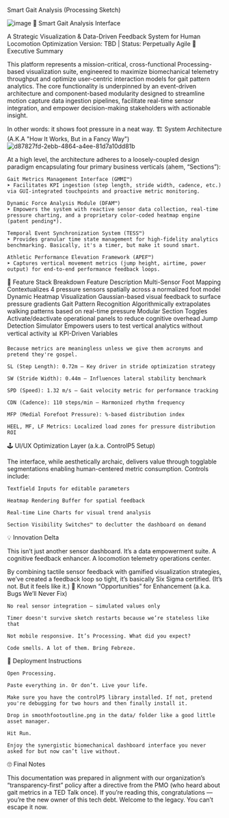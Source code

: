 Smart Gait Analysis (Processing Sketch)

![image](https://github.com/user-attachments/assets/5f260fd5-5b0b-44d1-8493-bfd282944018)
🚀 Smart Gait Analysis Interface

A Strategic Visualization & Data-Driven Feedback System for Human Locomotion Optimization
Version: TBD | Status: Perpetually Agile
🧠 Executive Summary

This platform represents a mission-critical, cross-functional Processing-based visualization suite, engineered to maximize biomechanical telemetry throughput and optimize user-centric interaction models for gait pattern analytics. The core functionality is underpinned by an event-driven architecture and component-based modularity designed to streamline motion capture data ingestion pipelines, facilitate real-time sensor integration, and empower decision-making stakeholders with actionable insight.

In other words: it shows foot pressure in a neat way.
🏗️ System Architecture (A.K.A "How It Works, But in a Fancy Way")
![d87827fd-2ebb-4864-a4ee-81d7a10dd81b](https://github.com/user-attachments/assets/2d7fff3a-e7bc-497e-b9c3-64552582a231)

At a high level, the architecture adheres to a loosely-coupled design paradigm encapsulating four primary business verticals (ahem, “Sections”):

    Gait Metrics Management Interface (GMMI™)
    ➤ Facilitates KPI ingestion (step length, stride width, cadence, etc.) via GUI-integrated touchpoints and proactive metric monitoring.

    Dynamic Force Analysis Module (DFAM™)
    ➤ Empowers the system with reactive sensor data collection, real-time pressure charting, and a proprietary color-coded heatmap engine (patent pending*).

    Temporal Event Synchronization System (TESS™)
    ➤ Provides granular time state management for high-fidelity analytics benchmarking. Basically, it's a timer, but make it sound smart.

    Athletic Performance Elevation Framework (APEF™)
    ➤ Captures vertical movement metrics (jump height, airtime, power output) for end-to-end performance feedback loops.

🧰 Feature Stack Breakdown
Feature	Description
Multi-Sensor Foot Mapping	Contextualizes 4 pressure sensors spatially across a normalized foot model
Dynamic Heatmap Visualization	Gaussian-based visual feedback to surface pressure gradients
Gait Pattern Recognition	Algorithmically extrapolates walking patterns based on real-time pressure
Modular Section Toggles	Activate/deactivate operational panels to reduce cognitive overhead
Jump Detection Simulator	Empowers users to test vertical analytics without vertical activity
📊 KPI-Driven Variables

    Because metrics are meaningless unless we give them acronyms and pretend they're gospel.

    SL (Step Length): 0.72m – Key driver in stride optimization strategy

    SW (Stride Width): 0.44m – Influences lateral stability benchmark

    SPD (Speed): 1.32 m/s – Gait velocity metric for performance tracking

    CDN (Cadence): 110 steps/min – Harmonized rhythm frequency

    MFP (Medial Forefoot Pressure): %-based distribution index

    HEEL, MF, LF Metrics: Localized load zones for pressure distribution ROI

🕹️ UI/UX Optimization Layer (a.k.a. ControlP5 Setup)

The interface, while aesthetically archaic, delivers value through togglable segmentations enabling human-centered metric consumption. Controls include:

    Textfield Inputs for editable parameters

    Heatmap Rendering Buffer for spatial feedback

    Real-time Line Charts for visual trend analysis

    Section Visibility Switches™ to declutter the dashboard on demand

💡 Innovation Delta

This isn’t just another sensor dashboard. It’s a data empowerment suite. A cognitive feedback enhancer. A locomotion telemetry operations center.

By combining tactile sensor feedback with gamified visualization strategies, we’ve created a feedback loop so tight, it’s basically Six Sigma certified. (It’s not. But it feels like it.)
🔧 Known “Opportunities” for Enhancement (a.k.a. Bugs We’ll Never Fix)

    No real sensor integration — simulated values only

    Timer doesn't survive sketch restarts because we’re stateless like that

    Not mobile responsive. It’s Processing. What did you expect?

    Code smells. A lot of them. Bring Febreze.

📌 Deployment Instructions

    Open Processing.

    Paste everything in. Or don’t. Live your life.

    Make sure you have the controlP5 library installed. If not, pretend you're debugging for two hours and then finally install it.

    Drop in smoothfootoutline.png in the data/ folder like a good little asset manager.

    Hit Run.

    Enjoy the synergistic biomechanical dashboard interface you never asked for but now can’t live without.

🙄 Final Notes

This documentation was prepared in alignment with our organization’s “transparency-first” policy after a directive from the PMO (who heard about gait metrics in a TED Talk once). If you’re reading this, congratulations — you’re the new owner of this tech debt. Welcome to the legacy. You can’t escape it now.
